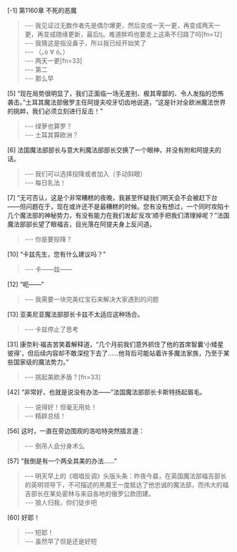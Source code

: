 
[-1] 第1160章 不死的恶魔
>--- 我见证过无数作者先是偶尔爆更，然后变成一天一更，再变成两天一更，再变成随缘更新，最后tj。难道胖鸡也要走上这条不归路了吗[fn=12]<br>
>--- 我猜这是指没鼻子，所以我已经开始笑了<br>
>--- （｡ò ∀ ó｡）<br>
>--- 两天一更[fn=33]<br>
>--- 第二<br>
>--- 那么早<br>

[5] “现在局势很明显了，我们正面临一场无差别、极其卑鄙的、令人发指的恐怖袭击。”土耳其魔法部傲罗主任阿提夫咬牙切齿地说道，“这是针对全欧洲魔法世界的挑衅，我们必须立刻进行反击！”
>--- 绿萝也算罗？<br>
>--- 土耳其算欧洲？<br>

[6] 法国魔法部部长与意大利魔法部部长交换了一个眼神，并没有附和阿提夫的话。
>--- 我们可以选择投降或者加入（手动斜眼）<br>
>--- 每日乳法！<br>

[7] “无可否认，这是个非常糟糕的夜晚，我甚至怀疑我们明天会不会被赶下台——但问题在于，现在或许还不是最糟糕的时候。您有没有想过，一个同时攻陷十几个魔法部的神秘势力，有没有能力在我们发起‘反攻’顺手把我们清理掉呢？”法国魔法部部长望了眼福吉，目光落在阿提夫身上反问道。
>--- 你是要投降？<br>

[10] “卡兹先生，您有什么建议吗？”
>--- 卡——兹——<br>

[12] “呃——”
>--- 我需要一块完美红宝石来解决大家遇到的问题<br>

[13] 亚美尼亚魔法部部长卡兹不太适应这种场合。
>--- 卡兹停止了思考<br>

[31] 康奈利·福吉苦笑着解释道，“几个月前我们意外抓住了他的首席智囊‘小矮星彼得’，但后续内容却不敢深挖下去了……他背后可能站着许多魔法家族，乃至于某些国家级的魔法势力。”
>--- 挑起美欧矛盾？[fn=33]<br>

[42] “非常好，也就是说没有办法——”法国魔法部部长卡斯特扬起眉毛。
>--- 说得好！但毫无用处！<br>
>--- 精辟总结！<br>

[56] 这时，一直在旁边围观的洛哈特突然插言道：
>--- 倒吊人会分身术么<br>

[57] “我倒是有一个两全其美的办法……”
>--- 明天早上的《唱唱反调》头版头条：昨夜今晨，在英国魔法部福吉部长的英明领导下，不可描述的黑魔王一度抵达了他忠诚的魔法部，而伟大的福吉部长在某处密林与来自各地的傲罗公款团建。<br>
>--- 狼人归我，你们徒步吧<br>

[60] 好耶！
>--- 短耶！<br>
>--- 虽然早了但是还是好短<br>
